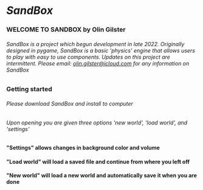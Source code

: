 # *SandBox*

### WELCOME TO SANDBOX by Olin Gilster

###### SandBox is a project which begun development in late 2022. Originally designed in pygame, SandBox is a basic 'physics' engine that allows users to play with easy to use components. Updates on this project are intermittent. Please email: olin.gilster@icloud.com for any information on SandBox

### Getting started

###### Please download SandBox and install to computer
###### Upon opening you are given three options 'new world', 'load world', and 'settings'

#### "Settings" allows changes in background color and volume

#### "Load world" will load a saved file and continue from where you left off

#### "New world" will load a new world and automatically save it when you are done